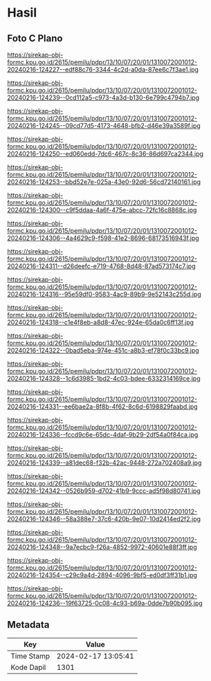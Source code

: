 # Hasil

## Foto C Plano

https://sirekap-obj-formc.kpu.go.id/2615/pemilu/pdpr/13/10/07/20/01/1310072001012-20240216-124227--edf88c76-3344-4c2d-a0da-87ee6c7f3ae1.jpg

https://sirekap-obj-formc.kpu.go.id/2615/pemilu/pdpr/13/10/07/20/01/1310072001012-20240216-124239--0cd112a5-c973-4a3d-b130-6e799c4794b7.jpg

https://sirekap-obj-formc.kpu.go.id/2615/pemilu/pdpr/13/10/07/20/01/1310072001012-20240216-124245--09cd77d5-4173-4648-bfb2-d46e39a3589f.jpg

https://sirekap-obj-formc.kpu.go.id/2615/pemilu/pdpr/13/10/07/20/01/1310072001012-20240216-124250--ed060edd-7dc6-467c-8c36-86d697ca2344.jpg

https://sirekap-obj-formc.kpu.go.id/2615/pemilu/pdpr/13/10/07/20/01/1310072001012-20240216-124253--bbd52e7e-025a-43e0-92d6-56cd72140161.jpg

https://sirekap-obj-formc.kpu.go.id/2615/pemilu/pdpr/13/10/07/20/01/1310072001012-20240216-124300--c9f5ddaa-4a6f-475e-abcc-72fc16c8868c.jpg

https://sirekap-obj-formc.kpu.go.id/2615/pemilu/pdpr/13/10/07/20/01/1310072001012-20240216-124306--4a4629c9-f598-41e2-8696-68173516943f.jpg

https://sirekap-obj-formc.kpu.go.id/2615/pemilu/pdpr/13/10/07/20/01/1310072001012-20240216-124311--d26deefc-e719-4768-8d48-87ad573174c7.jpg

https://sirekap-obj-formc.kpu.go.id/2615/pemilu/pdpr/13/10/07/20/01/1310072001012-20240216-124316--95e59df0-9583-4ac9-89b9-9e52143c255d.jpg

https://sirekap-obj-formc.kpu.go.id/2615/pemilu/pdpr/13/10/07/20/01/1310072001012-20240216-124318--c1e4f8eb-a8d8-47ec-924e-65da0c6ff13f.jpg

https://sirekap-obj-formc.kpu.go.id/2615/pemilu/pdpr/13/10/07/20/01/1310072001012-20240216-124322--0bad5eba-974e-451c-a8b3-ef78f0c33bc9.jpg

https://sirekap-obj-formc.kpu.go.id/2615/pemilu/pdpr/13/10/07/20/01/1310072001012-20240216-124328--1c6d3985-1bd2-4c03-bdee-6332314169ce.jpg

https://sirekap-obj-formc.kpu.go.id/2615/pemilu/pdpr/13/10/07/20/01/1310072001012-20240216-124331--ee6bae2a-8f8b-4f62-8c6d-6198829faabd.jpg

https://sirekap-obj-formc.kpu.go.id/2615/pemilu/pdpr/13/10/07/20/01/1310072001012-20240216-124336--fccd9c6e-65dc-4daf-9b29-2df54a0f84ca.jpg

https://sirekap-obj-formc.kpu.go.id/2615/pemilu/pdpr/13/10/07/20/01/1310072001012-20240216-124339--a81dec68-f32b-42ac-9448-272a702408a9.jpg

https://sirekap-obj-formc.kpu.go.id/2615/pemilu/pdpr/13/10/07/20/01/1310072001012-20240216-124342--0526b959-d702-41b9-9ccc-ad5f98d80741.jpg

https://sirekap-obj-formc.kpu.go.id/2615/pemilu/pdpr/13/10/07/20/01/1310072001012-20240216-124346--58a388e7-37c6-420b-9e07-10d2414ed2f2.jpg

https://sirekap-obj-formc.kpu.go.id/2615/pemilu/pdpr/13/10/07/20/01/1310072001012-20240216-124348--9a7ecbc9-f26a-4852-9972-40601e88f3ff.jpg

https://sirekap-obj-formc.kpu.go.id/2615/pemilu/pdpr/13/10/07/20/01/1310072001012-20240216-124354--c29c9a4d-2894-4096-9bf5-ed0df3ff31b1.jpg

https://sirekap-obj-formc.kpu.go.id/2615/pemilu/pdpr/13/10/07/20/01/1310072001012-20240216-124236--19f63725-0c08-4c93-b69a-0dde7b90b095.jpg


## Metadata

| Key        | Value               |
| ---------- | ------------------- |
| Time Stamp | 2024-02-17 13:05:41 |
| Kode Dapil | 1301                |



